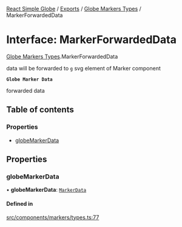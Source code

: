 [React Simple Globe](../README.md) / [Exports](../modules.md) / [Globe Markers Types](../modules/Globe_Markers_Types.md) / MarkerForwardedData

# Interface: MarkerForwardedData

[Globe Markers Types](../modules/Globe_Markers_Types.md).MarkerForwardedData

data will be forwarded to `g` svg element of Marker component

**`Globe Marker Data`**

forwarded data

## Table of contents

### Properties

- [globeMarkerData](Globe_Markers_Types.MarkerForwardedData.md#globemarkerdata)

## Properties

### globeMarkerData

• **globeMarkerData**: [`MarkerData`](Globe_Markers_Types.MarkerData.md)

#### Defined in

[src/components/markers/types.ts:77](https://github.com/Gaushao/d3-react-globe/blob/4f7a1a2/src/components/markers/types.ts#L77)

